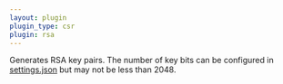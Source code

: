 ```yaml
---
layout: plugin
plugin_type: csr
plugin: rsa
---
```

Generates RSA key pairs. The number of key bits can be configured in [settings.json](/reference/settings) but may not be less than 2048.
